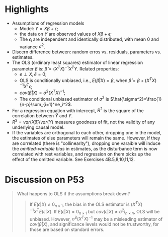 # Highlights
- Assumptions of regression models
    - Model: $Y = X\beta + \epsilon$;
    - the data on $Y$ are observed values of $X\beta + \epsilon$;
    - The $\epsilon_i$ are independent and identically distributed, with mean $0$ and variance $\sigma^2$.
- Discern difference between: random erros vs. residuals, parameters vs. estimates.
- The OLS (ordinary least squares) estimator of linear regression parameter $\beta$ is: 
$\hat{\beta} = (X^TX)^{-1}X^TY$. Related properties:
    - $e\perp X, \bar{e}=0$;
    - OLS is conditionally unbiased, i.e., $E(\hat{\beta}|X)=\beta$, when $\hat{\beta}=\beta + (X^TX)^{-1}X^T\epsilon$;
    - $cov(\hat{\beta}|X)=\sigma^2(X^TX)^{-1}$;
    - The conditional unbiased estimator of $\sigma^2$ is $\hat{\sigma^2}=\frac{1}{n-p}\sum_{i=1}^ne_i^2$.
- For a regression equation with intercept, $R^2$ is the square of the correlation between $\hat{Y}$ and $Y$.
- $R^2=var(X\hat{\beta})/var(Y)$ measures goodness of fit, not the validity of any underlying causal model.
- If the variables are orthogonal to each other, dropping one in the model, the estimates of else parameters will remain the same. However, if they are correlated (there is "collinearity"), dropping one varaible will induce the *omitted-variable bias* in estimates, as the disturbance term is now correlated with rest variables, and regression on them picks up the effect of the omitted variable. See Exercises 4B.5,8,10,11,12.

# Discussion on P53
> What happens to OLS if the assumptions break down?
>> If $E(\epsilon|X)\neq 0_{n\times 1}$, the bias in the OLS estimator is $(X^TX)^{-1}X^TE(\epsilon|X)$. If $E(\epsilon|X)= 0_{n\times 1}$ but $cov(\epsilon|X)\neq \sigma^2 I_{n\times n}$, OLS will be unbiased. However, $\hat{\sigma}^2(X^TX)^{-1}$ may be a misleading estimator of $cov(\hat{\beta}|X)$, and significance levels would not be trustworthy, for those are based on standard errors.